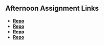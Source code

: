 ## Afternoon Assignment Links

* **[Repo](https://github.com/VarozzaEJ/<ASSIGNMENT_REPO>)**
* **[Repo](https://varozzaej.github.io/coolsite/)**
* **[Repo](https://varozzaej.github.io/RoyalBreakfastWebsite/)**
* **[Repo](https://varozzaej.github.io/knight-studios/)**
